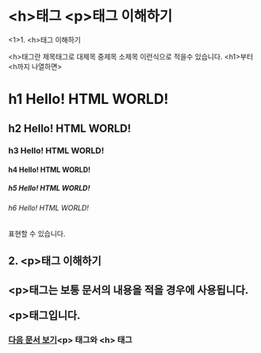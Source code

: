 <h1>&lt;h&gt;태그 &lt;p&gt;태그 이해하기</h1>

<1>1. &lt;h&gt;태그 이해하기<p/>     
<p>&lt;h&gt;태그란 제목태그로 대제목 중제목 소제목 이런식으로 적을수 있습니다. &lt;h1&gt;부터 &lt;h까지 나열하면&gt;<p/>

  <h1>h1 Hello! HTML WORLD!</h1>

  <h2>h2 Hello! HTML WORLD!</h2>

  <h3>h3 Hello! HTML WORLD!</h3>

  <h4>h4 Hello! HTML WORLD!</h4>
 
  <h5>h5 Hello! HTML WORLD!</h5>
   
  <h6>h6 Hello! HTML WORLD!</h6>
<p>표현할 수 있습니다.</p>
<h2>2. &lt;p&gt;태그 이해하기<h2/>   
<p>&lt;p&gt;태그는 보통 문서의 내용을 적을 경우에 사용됩니다.
<p>&lt;p&gt;태그입니다. <p/>

<h3>
<a href= https://github.com/tlagusejr/mozilia_html/blob/main/html/html_02.md>다음 문서 보기</a>&lt;p&gt; 태그와 &lt;h&gt; 태그
</h3>
